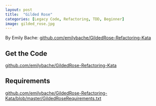 ```yaml
---
layout: post
title:  "Gilded Rose"
categories: [Legacy Code, Refactoring, TDD, Beginner]
image: gilded_rose.jpg
---
```


By Emily Bache: [github.com/emilybache/GildedRose-Refactoring-Kata  ](https://github.com/emilybache/GildedRose-Refactoring-Kata)

## Get the Code

[github.com/emilybache/GildedRose-Refactoring-Kata](https://github.com/emilybache/GildedRose-Refactoring-Kata)

## Requirements

[github.com/emilybache/GildedRose-Refactoring-Kata/blob/master/GildedRoseRequirements.txt](https://github.com/emilybache/GildedRose-Refactoring-Kata/blob/master/GildedRoseRequirements.txt)

